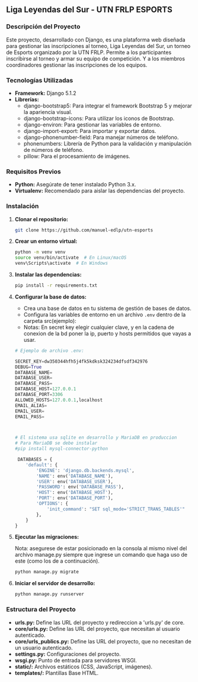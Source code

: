 ## Liga Leyendas del Sur - UTN FRLP ESPORTS

### Descripción del Proyecto

Este proyecto, desarrollado con Django, es una plataforma web diseñada para gestionar las inscripciones al torneo, Liga Leyendas del Sur, un torneo de Esports organizado por la UTN FRLP. Permite a los participantes inscribirse al torneo y armar su equipo de competición. Y a los miembros coordinadores gestionar las inscripciones de los equipos.

### Tecnologías Utilizadas

* **Framework:** Django 5.1.2
* **Librerías:**
  * django-bootstrap5: Para integrar el framework Bootstrap 5 y mejorar la apariencia visual.
  * django-bootstrap-icons: Para utilizar los iconos de Bootstrap.
  * django-environ: Para gestionar las variables de entorno.
  * django-import-export: Para importar y exportar datos.
  * django-phonenumber-field: Para manejar números de teléfono.
  * phonenumbers: Librería de Python para la validación y manipulación de números de teléfono.
  * pillow: Para el procesamiento de imágenes.

### Requisitos Previos

* **Python:** Asegúrate de tener instalado Python 3.x.
* **Virtualenv:** Recomendado para aislar las dependencias del proyecto.

### Instalación

1. **Clonar el repositorio:**

   ```bash
   git clone https://github.com/manuel-edlp/utn-esports
   ```

2. **Crear un entorno virtual:**

   ```bash
   python -m venv venv
   source venv/bin/activate  # En Linux/macOS
   venv\Scripts\activate  # En Windows
   ```

3. **Instalar las dependencias:**

   ```bash
   pip install -r requirements.txt
   ```

4. **Configurar la base de datos:**
   * Crea una base de datos en tu sistema de gestión de bases de datos.
   * Configura las variables de entorno en un archivo `.env` dentro de la carpeta src(ejemplo):
   * Notas: En secret key elegir cualquier clave, y en la cadena de conexion de la bd poner la ip, puerto y hosts permitidos que vayas a usar.
  
    ```python
    # Ejemplo de archivo .env:
    
    SECRET_KEY=dw350344hfh5j4fk5kdksk324234dfsdf342976
    DEBUG=True
    DATABASE_NAME=
    DATABASE_USER=
    DATABASE_PASS=
    DATABASE_HOST=127.0.0.1
    DATABASE_PORT=3306
    ALLOWED_HOSTS=127.0.0.1,localhost
    EMAIL_ALIAS=
    EMAIL_USER=
    EMAIL_PASS=


    
    # El sistema usa sqlite en desarrollo y MariaDB en produccion
    # Para MariaDB se debe instalar
    #pip install mysql-connector-python

     DATABASES = {
        'default': {
            'ENGINE': 'django.db.backends.mysql',
            'NAME': env('DATABASE_NAME'),
            'USER': env('DATABASE_USER'),
            'PASSWORD': env('DATABASE_PASS'),
            'HOST': env('DATABASE_HOST'),
            'PORT': env('DATABASE_PORT'),
            'OPTIONS': {
                'init_command': "SET sql_mode='STRICT_TRANS_TABLES'"
            },
        }
    }
    ```

5. **Ejecutar las migraciones:**
   
   Nota: asegurese de estar posicionado en la consola al mismo nivel del archivo manage.py siempre que ingrese un comando que haga uso de este (como los de a continuación).
   ```bash
   python manage.py migrate
   ```

7. **Iniciar el servidor de desarrollo:**

   ```bash
   python manage.py runserver
   ```

### Estructura del Proyecto

* **urls.py:** Define las URL del proyecto y redireccion a 'urls.py' de core.
* **core/urls.py:** Define las URL del proyecto, que necesitan al usuario autenticado.
* **core/urls_publics.py:** Define las URL del proyecto, que no necesitan de un usuario autenticado.
* **settings.py:** Configuraciones del proyecto.
* **wsgi.py:** Punto de entrada para servidores WSGI.
* **static/:** Archivos estáticos (CSS, JavaScript, imágenes).
* **templates/:** Plantillas Base HTML.
